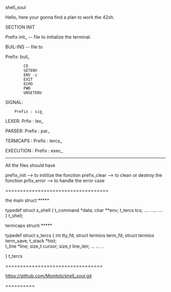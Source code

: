 shell_soul

Hello, here your gonna find a plan to work the 42sh.

SECTION INIT

Prefix init_ -- file to initialize the terminal.

BUIL-INS -- file to 

Prefix:  buil_

			CD 
			SETENV
			ENV -i
			EXIT
			ECHO
			PWD
			UNSETENV

SIGNAL:
		
		Prefix : sig_

LEXER:
		Prfix : lex_

PARSER:
		Prefix : par_

TERMCAPS :
		Prefix : tercs_

EXECUTION :
		Prefix : exec_

***********************


All the files should have

prefix_init  --> to initilize the fonction
prefix_clear --> to clean or destroy the fonction
prfix_error  --> to handle the error case

===================================


the main struct  *****


typedef struct		s_shell
{
	t_command		*data;
	char			**env;
	t_tercs			tcs;
	....
	.....
	....
}					t_shell;

termcaps structi *****

typedef struct 		s_tercs
{
	int				tty_fd;
	struct termios	term_fd;
	struct termios	term_save;
	t_stack			*hist;	
	t_line			*line;
	size_t			cursor;
	size_t			line_len;
	...
	...
	..

}					t_tercs



=================================

https://github.com/Monitob/shell_soul.git

==========


